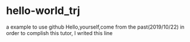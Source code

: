 # hello-world_trj
a example to use github
Hello,yourself,come from the past(2019/10/22)
in order to complish this tutor, I writed this line
